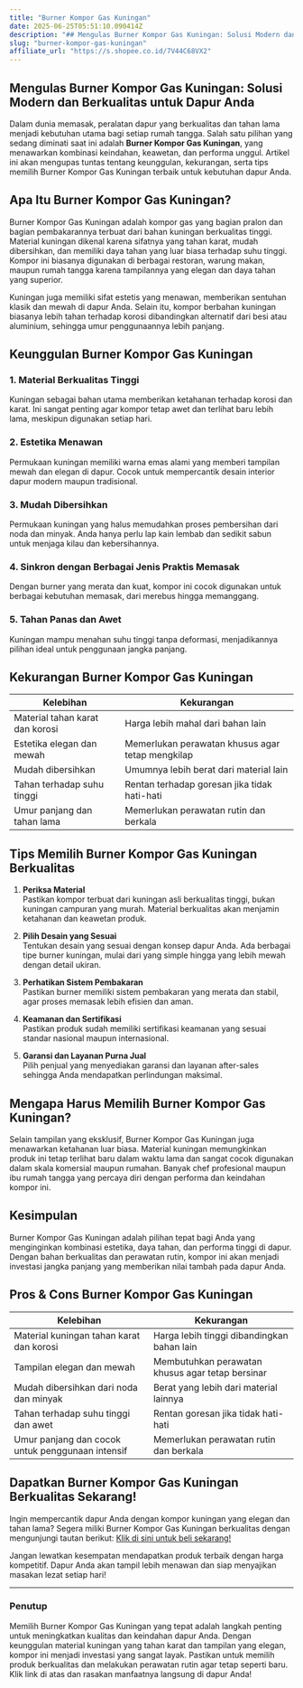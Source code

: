 ```yaml
---
title: "Burner Kompor Gas Kuningan"
date: 2025-06-25T05:51:10.090414Z
description: "## Mengulas Burner Kompor Gas Kuningan: Solusi Modern dan Berkualitas untuk Dapur Anda..."
slug: "burner-kompor-gas-kuningan"
affiliate_url: "https://s.shopee.co.id/7V44C68VX2"
---
```

## Mengulas Burner Kompor Gas Kuningan: Solusi Modern dan Berkualitas untuk Dapur Anda

Dalam dunia memasak, peralatan dapur yang berkualitas dan tahan lama menjadi kebutuhan utama bagi setiap rumah tangga. Salah satu pilihan yang sedang diminati saat ini adalah **Burner Kompor Gas Kuningan**, yang menawarkan kombinasi keindahan, keawetan, dan performa unggul. Artikel ini akan mengupas tuntas tentang keunggulan, kekurangan, serta tips memilih Burner Kompor Gas Kuningan terbaik untuk kebutuhan dapur Anda.

## Apa Itu Burner Kompor Gas Kuningan?

Burner Kompor Gas Kuningan adalah kompor gas yang bagian pralon dan bagian pembakarannya terbuat dari bahan kuningan berkualitas tinggi. Material kuningan dikenal karena sifatnya yang tahan karat, mudah dibersihkan, dan memiliki daya tahan yang luar biasa terhadap suhu tinggi. Kompor ini biasanya digunakan di berbagai restoran, warung makan, maupun rumah tangga karena tampilannya yang elegan dan daya tahan yang superior.

Kuningan juga memiliki sifat estetis yang menawan, memberikan sentuhan klasik dan mewah di dapur Anda. Selain itu, kompor berbahan kuningan biasanya lebih tahan terhadap korosi dibandingkan alternatif dari besi atau aluminium, sehingga umur penggunaannya lebih panjang.

## Keunggulan Burner Kompor Gas Kuningan

### 1. Material Berkualitas Tinggi
Kuningan sebagai bahan utama memberikan ketahanan terhadap korosi dan karat. Ini sangat penting agar kompor tetap awet dan terlihat baru lebih lama, meskipun digunakan setiap hari.

### 2. Estetika Menawan
Permukaan kuningan memiliki warna emas alami yang memberi tampilan mewah dan elegan di dapur. Cocok untuk mempercantik desain interior dapur modern maupun tradisional.

### 3. Mudah Dibersihkan
Permukaan kuningan yang halus memudahkan proses pembersihan dari noda dan minyak. Anda hanya perlu lap kain lembab dan sedikit sabun untuk menjaga kilau dan kebersihannya.

### 4. Sinkron dengan Berbagai Jenis Praktis Memasak
Dengan burner yang merata dan kuat, kompor ini cocok digunakan untuk berbagai kebutuhan memasak, dari merebus hingga memanggang.

### 5. Tahan Panas dan Awet
Kuningan mampu menahan suhu tinggi tanpa deformasi, menjadikannya pilihan ideal untuk penggunaan jangka panjang.

## Kekurangan Burner Kompor Gas Kuningan

| Kelebihan                         | Kekurangan                            |
|-----------------------------------|---------------------------------------|
| Material tahan karat dan korosi  | Harga lebih mahal dari bahan lain   |
| Estetika elegan dan mewah        | Memerlukan perawatan khusus agar tetap mengkilap |
| Mudah dibersihkan               | Umumnya lebih berat dari material lain |
| Tahan terhadap suhu tinggi      | Rentan terhadap goresan jika tidak hati-hati |
| Umur panjang dan tahan lama    | Memerlukan perawatan rutin dan berkala |

## Tips Memilih Burner Kompor Gas Kuningan Berkualitas

1. **Periksa Material**  
Pastikan kompor terbuat dari kuningan asli berkualitas tinggi, bukan kuningan campuran yang murah. Material berkualitas akan menjamin ketahanan dan keawetan produk.

2. **Pilih Desain yang Sesuai**  
Tentukan desain yang sesuai dengan konsep dapur Anda. Ada berbagai tipe burner kuningan, mulai dari yang simple hingga yang lebih mewah dengan detail ukiran.

3. **Perhatikan Sistem Pembakaran**  
Pastikan burner memiliki sistem pembakaran yang merata dan stabil, agar proses memasak lebih efisien dan aman.

4. **Keamanan dan Sertifikasi**  
Pastikan produk sudah memiliki sertifikasi keamanan yang sesuai standar nasional maupun internasional.

5. **Garansi dan Layanan Purna Jual**  
Pilih penjual yang menyediakan garansi dan layanan after-sales sehingga Anda mendapatkan perlindungan maksimal.

## Mengapa Harus Memilih Burner Kompor Gas Kuningan?

Selain tampilan yang eksklusif, Burner Kompor Gas Kuningan juga menawarkan ketahanan luar biasa. Material kuningan memungkinkan produk ini tetap terlihat baru dalam waktu lama dan sangat cocok digunakan dalam skala komersial maupun rumahan. Banyak chef profesional maupun ibu rumah tangga yang percaya diri dengan performa dan keindahan kompor ini.

## Kesimpulan

Burner Kompor Gas Kuningan adalah pilihan tepat bagi Anda yang menginginkan kombinasi estetika, daya tahan, dan performa tinggi di dapur. Dengan bahan berkualitas dan perawatan rutin, kompor ini akan menjadi investasi jangka panjang yang memberikan nilai tambah pada dapur Anda.

## Pros & Cons Burner Kompor Gas Kuningan

| Kelebihan                                               | Kekurangan                                           |
|---------------------------------------------------------|------------------------------------------------------|
| Material kuningan tahan karat dan korosi               | Harga lebih tinggi dibandingkan bahan lain        |
| Tampilan elegan dan mewah                              | Membutuhkan perawatan khusus agar tetap bersinar |
| Mudah dibersihkan dari noda dan minyak                | Berat yang lebih dari material lainnya             |
| Tahan terhadap suhu tinggi dan awet                   | Rentan goresan jika tidak hati-hati                |
| Umur panjang dan cocok untuk penggunaan intensif     | Memerlukan perawatan rutin dan berkala             |

## Dapatkan Burner Kompor Gas Kuningan Berkualitas Sekarang!

Ingin mempercantik dapur Anda dengan kompor kuningan yang elegan dan tahan lama? Segera miliki Burner Kompor Gas Kuningan berkualitas dengan mengunjungi tautan berikut: [Klik di sini untuk beli sekarang!](https://s.shopee.co.id/7V44C68VX2)

Jangan lewatkan kesempatan mendapatkan produk terbaik dengan harga kompetitif. Dapur Anda akan tampil lebih menawan dan siap menyajikan masakan lezat setiap hari!

---

### Penutup

Memilih Burner Kompor Gas Kuningan yang tepat adalah langkah penting untuk meningkatkan kualitas dan keindahan dapur Anda. Dengan keunggulan material kuningan yang tahan karat dan tampilan yang elegan, kompor ini menjadi investasi yang sangat layak. Pastikan untuk memilih produk berkualitas dan melakukan perawatan rutin agar tetap seperti baru. Klik link di atas dan rasakan manfaatnya langsung di dapur Anda!